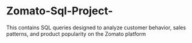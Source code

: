 # Zomato-Sql-Project-
This contains SQL queries designed to analyze customer behavior, sales patterns, and product popularity on the Zomato platform
